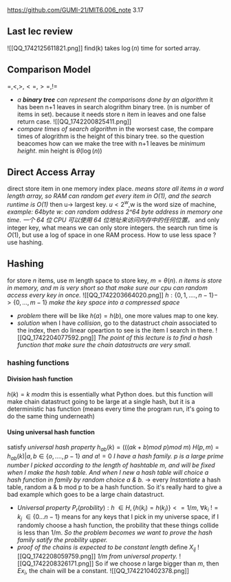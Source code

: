 https://github.com/GUMI-21/MIT6.006_note
3.17
## Last lec review
![[QQ_1742125611821.png]]
find(k) takes $\log(n)$ time for sorted array.
## Comparison Model
$=, <, >, <=, >=, !=$
+ *a **binary tree** can represent the comparisons done by an algorithm*
it has been n+1 leaves in search alogrithm binary tree. (n is number of items in set).
because it needs store n item in leaves and one false return case.
![[QQ_1742200825411.png]]
+ *compare times of search algorithm*
in the worsest case, the compare times of alogrithm is the height of this binary tree.
so the question beacomes how can we make the tree with n+1 leaves be *minimum height*.
min height is $\theta(\log(n))$
## Direct Access Array
direct store item in one memory index place.  *means store all items in a word length array, so RAM can random get every item in O(1), and the search runtime is O(1)*
then u-> largest key. $u < 2^w$,w is the word size of machine, 
*example: 64byte w: can random address 2^64 byte address in memory one time*.
*一个 64 位 CPU 可以使用 64 位地址来访问内存中的任何位置。*
and only integer key, what means we can only store integers.
the search run time is $O(1)$, but use a log of space in one RAM process. How to use less space ? use hashing.
## Hashing
for store $n$ items, use m length space to store key, $m = \theta(n)$.
*n items is store in memory, and m is very short so that make sure our cpu can random access every key in once.*
![[QQ_1742203664020.png]]
$h: \{0,1,....,n-1\}->\{0,...,m-1\}$ *make the key space into a compressed space*
+ *problem*
there will be like $h(a) = h(b)$, one more values map to one key.
+ *solution*
when I have *collision*, go to the datastruct *chain* associated to the index, then do linear opeartion to see is the item I search in there.
![[QQ_1742204077592.png]]
*The point of this lecture is to find a hash function that make sure the chain datastructs are very small.*
### hashing functions
#### Division hash function
$h(k) = k \ mod m$ this is essentially what Python does.
but this function will make chain datastruct going to be large at a single hash, but it is a deterministic has function (means every time the program run, it's going to do the same thing underneath)
#### Using universal hash function
satisfy *universal hash property*
$h_{ab}(k) = (((ak + b) mod\ p)mod\ m)$
$H(p,m) = {h_{ab}(k)|a,b ∈ \{o,....,p-1\} \ and \  a != 0}$
	*I have a hash family. $p$ is a large prime number I picked according to the length of hashtable $m$, and will be fixed when I make the hash table. And when I new a hash table will choice a hash function in family by random choice a & b.*
-> every *Instantiate* a hash table, random a & b mod p to be a hash function. So it's really hard to give a bad example which goes to be a large chain datastruct.
+ *Universal property*
$P_r(probility):h\ \in H, \{h(k_i) = h(k_j)\} <= 1/m,\ \forall k_i\ != k_j\ \in \{0...n-1\}$
means for any keys that I pick in my universe space, if I randomly choose a hash function, the probility that these things collide is less than 1/m.
*So the problem becomes we want to prove the hash family satify the probility upper.*
+ *proof of the chains is expected to be constant length*
define $X_{ij}$
![[QQ_1742208059759.png]]
*1/m from universal property.*
![[QQ_1742208326171.png]]
So if we choose $n$ large bigger than $m$, then $E{x_i}$, the chain will be a constant.
![[QQ_1742210402378.png]]